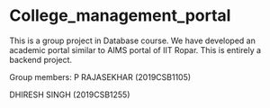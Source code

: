 # College_management_portal

This is a group project in Database course. We have developed an academic portal similar to AIMS portal of IIT Ropar. This is entirely a backend project.

Group members:
P RAJASEKHAR (2019CSB1105)

DHIRESH SINGH (2019CSB1255)
